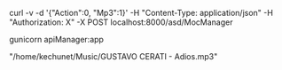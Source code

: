 curl -v -d '{"Action":0, "Mp3":1}' -H "Content-Type: application/json" -H "Authorization: X" -X POST localhost:8000/asd/MocManager

gunicorn apiManager:app

"/home/kechunet/Music/GUSTAVO CERATI -  Adios.mp3"